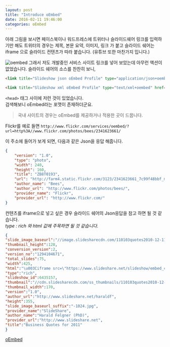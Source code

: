 ```yaml
---
layout: post
title: "Introduce oEmbed"
date: 2016-02-11 19:46:00
categories: oEmbed
---
```


아래 그림을 보시면 페이스북이나 워드프레스에 트위터나 슬라이드쉐어 링크를 입력하기만 해도 트위터의 경우는 제목, 본문 요약, 이미지, 링크 가 붙고 슬라이드 쉐어는 iframe 으로 슬라이드 컨텐츠가 따라 붙습니다. (유튜브 또한 마찬가지 입니다.)

![oembed](https://raw.githubusercontent.com/ssucom502/ssucom502.github.io/master/img/oembed.png)
그래서 저도 개발중인 서비스 사이트 링크를 넣어 보았는데 아무런 액션이 없었습니다.
슬라이드 쉐어의 소스를 찬찬히 보니,

```html
<link title="Slideshow json oEmbed Profile" type="application/json+oembed" href="http://www.slideshare.net/api/oembed/2?format=json&amp;url=http://www.slideshare.net/eschnou/20130807-advanced-programming-with-nodecopter" rel="alternate"/>
```

```html
<link title="Slideshow xml oEmbed Profile" type="text/xml+oembed" href="http://www.slideshare.net/api/oembed/2?format=xml&amp;url=http://www.slideshare.net/eschnou/20130807-advanced-programming-with-nodecopter" rel="alternate"/>
```

`<head>` 태그 사이에 저런 것이 있었습니다.  
검색해보니 oEmbed라는 포맷이 존재하더군요.
> 국내 사이트의 경우는 oEmbed를 제공하거나 적용한 곳이 드뭅니다.

Flickr를 예로 들면
`http://www.flickr.com/services/oembed/?url=http%3A//www.flickr.com/photos/bees/2341623661/`

이 주소에 들어가 보게 되면, 다음과 같은 Json을 응답 해줍니다.

```json
{
    "version": "1.0",
    "type": "photo",
    "width": 240,
    "height": 160,
    "title": "ZB8T0193",
    "url": "http://farm4.static.flickr.com/3123/2341623661_7c99f48bbf_m.jpg",
    "author_name": "Bees",
    "author_url": "http://www.flickr.com/photos/bees/",
    "provider_name": "Flickr",
    "provider_url": "http://www.flickr.com/"
}
```

컨텐츠를 iframe으로 넣고 싶은 경우 슬라이드 쉐어의 Json응답을 참고 하면 될 것 같습니다.  
_type : rich 와 html 값에 주목하면 될 것 같습니다._


```json
{
"slide_image_baseurl":"//image.slidesharecdn.com/110103quotes2010-12-110103073149-phpapp01/95/slide-",
"thumbnail_height":128,
"conversion_version":2,
"version_no":"1294104671",
"total_slides":75,
"width":425,
"html":"\u003Ciframe src=\"https://www.slideshare.net/slideshow/embed_code/key/6PCWPGFw9SwsAY\" width=\"427\" height=\"356\" frameborder=\"0\" marginwidth=\"0\" marginheight=\"0\" scrolling=\"no\" style=\"border:1px solid #CCC; border-width:1px; margin-bottom:5px; max-width: 100%;\" allowfullscreen\u003E \u003C/iframe\u003E \u003Cdiv style=\"margin-bottom:5px\"\u003E \u003Cstrong\u003E \u003Ca href=\"https://www.slideshare.net/haraldf/business-quotes-for-2011\" title=\"Business Quotes for 2011\" target=\"_blank\"\u003EBusiness Quotes for 2011\u003C/a\u003E \u003C/strong\u003E from \u003Cstrong\u003E\u003Ca href=\"http://www.slideshare.net/haraldf\" target=\"_blank\"\u003EHarald Felgner (PhD)\u003C/a\u003E\u003C/strong\u003E \u003C/div\u003E\n\n",
"type":"rich",
"slideshow_id":6435157,
"thumbnail":"//cdn.slidesharecdn.com/ss_thumbnails/110103quotes2010-12-110103073149-phpapp01-thumbnail.jpg?cb=1294104671",
"thumbnail_width":170,
"version":"1.0",
"author_url":"http://www.slideshare.net/haraldf",
"height":355,
"slide_image_baseurl_suffix":"-1024.jpg",
"provider_name":"SlideShare",
"author_name":"Harald Felgner (PhD)",
"provider_url":"http://www.slideshare.net",
"title":"Business Quotes for 2011"
}
```

[oEmbed](http://oembed.com/)
